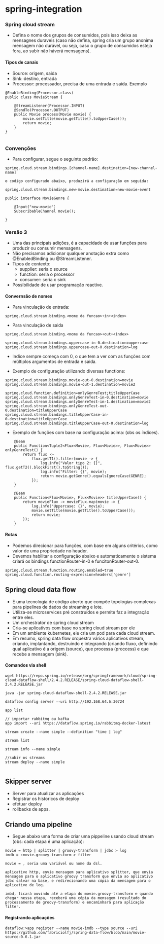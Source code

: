# spring-integration

### Spring cloud stream
- Defina o nome dos grupos de consumidos, pois isso deixa as mensagnes duraveis (caso não defina, spring cria um grupo anonima mensagem não durável, ou seja, caso o grupo de consumidos esteja fora, ao subir não háverá mensagens).

#### Tipos de canais
- Source: origem, saida
- Sink: destino, entrada
- Processor: processador, precisa de uma entrada e saida. Exemplo
```
@EnableBinding(Processor.class)
public class MovieStream {

    @StreamListener(Processor.INPUT)
    @SendTo(Processor.OUTPUT)
    public Movie process(Movie movie) {
        movie.setTitle(movie.getTitle().toUpperCase());
        return movie;
    }
}


```

### Convenções
- Para configurar, segue o seguinte padrão:
```
spring.cloud.stream.bindings.[channel-name].destination=[new-channel-name]

o codigo configurado abaixo, produzirá a configuração em seguida:

spring.cloud.stream.bindings.new-movie.destination=new-movie-event

public interface MovieGenre {
    
    @Input("new-movie")
    SubscribableChannel movie();

}
```

### Versão 3
- Uma das principais adições, é a capacidade de usar funções para produzir ou consumir mensagens.
- Não precisamos adicionar qualquer anotação extra como @EnabledBinding ou @StreamListener.
- Tipos de contexto:
  -  supplier: seria o source
  -  function: seria o processor
  -  consumer: seria o sink
- Possibilidade de usar programação reactive.

#### Convernsão de nomes
- Para vinculação de entrada:
```
spring.cloud.stream.binding.<nome da funcao>+in+<index>
```
- Para vinculação de saida
```
spring.cloud.stream.binding.<nome da funcao>+out+<index>

spring.cloud.stream.bindings.uppercase-in-0.destination=uppercase
spring.cloud.stream.bindings.uppercase-out-0.destination=log
```
- Indice sempre começa com 0, o que tem a ver com as funções com múltiplos argumentos de entrada e saída.

- Exemplo de configuração utilizando diversas functions:
```
spring.cloud.stream.bindings.movie-out-0.destination=movie
spring.cloud.stream.bindings.movie-out-1.destination=movie2

spring.cloud.function.definition=onlyGenreTest;titleUpperCase
spring.cloud.stream.bindings.onlyGenreTest-in-0.destination=movie
spring.cloud.stream.bindings.onlyGenreTest-in-1.destination=movie2
spring.cloud.stream.bindings.onlyGenreTest-out-0.destination=titleUpperCase
spring.cloud.stream.bindings.titleUpperCase-in-0.destination=titleUpperCase
spring.cloud.stream.bindings.titleUpperCase-out-0.destination=log

```
- Exemplo de funções com base na configuração acima: (obs os índices).

```
    @Bean
    public Function<Tuple2<Flux<Movie>, Flux<Movie>>, Flux<Movie>> onlyGenreTest() {
        return flux ->
            flux.getT1().filter(movie -> {
                log.info("Valor tipo 2: {}", flux.getT2().blockFirst().toString());
                log.info("Filter: {}", movie);
                return movie.getGenre().equalsIgnoreCase(GENRE);
            });
    }

    @Bean
    public Function<Flux<Movie>, Flux<Movie>> titleUpperCase() {
        return movieFlux -> movieFlux.map(movie -> {
            log.info("Uppercase: {}", movie);
            movie.setTitle(movie.getTitle().toUpperCase());
            return movie;
        });
    }
```

#### Rotas
- Podemos direcionar para funções, com base em alguns critérios, como valor de uma propriedade no header.
- Devemos habilitar a configuração abaixo e automaticamente o sistema criará os bindings functionRouter-in-0 e funcitonRouter-out-0.
```
spring.cloud.stream.function.routing.enabled=true
spring.cloud.function.routing-expression=headers['genre']
```
## Spring cloud data flow
- É uma tecnologia de código aberto que compõe topologias complexas para pipelines de dados de streaming e lote.
- Utiliza-se microservices pré construídos e permite faz a integração entre eles.
- Um orchestrator de spring cloud stream
- Cria-se aplicativos com base no spring cloud stream por ele
- Em um ambiente kubernetes, ele cria um pod para cada cloud stream.
- Em resumo, spring data flow orquestra vários aplicativos stream, criando, implantando, destruindo e integrando (criando fluxo, definindo qual aplicativo é a origem (source), que processa (proccess) e que recebe a mensagem (sink).

#### Comandos via shell
```
wget https://repo.spring.io/release/org/springframework/cloud/spring-cloud-dataflow-shell/2.4.2.RELEASE/spring-cloud-dataflow-shell-2.4.2.RELEASE.jar 

java -jar spring-cloud-dataflow-shell-2.4.2.RELEASE.jar

dataflow config server --uri http://192.168.64.6:30724

app list

// importar rabbitmq ou kafka
app import --uri https://dataflow.spring.io/rabbitmq-docker-latest

stream create --name simple --definition "time | log"

stream list

stream info --name simple

//subir os streams
stream deploy --name simple


```

## Skipper server
- Server para atualizar as aplicações
- Registrar os historicos de deploy
- efetuar deploy
- rollbacks de apps.

## Criando uma pipeline
- Segue abaixo uma forma de criar uma pippeline usando cloud stream (obs: cada etapa é uma aplicação):
```
movie = http | splitter | groovy-transform | jdbc > log
imdb = :movie.groovy-transform > filter

movie = , seria uma variável ou nome da dsl.

aplicativo http, envie mensagem para aplicativo splitter, que envia mensagem para o aplicativo groovy transform que envia ao aplicativo jdbc salvar na base, e redirecionando uma cópia da mensagem para o aplicativo de log.

imbd, ficará ouvindo até a etapa do movie.groovy-transform e quando chegar nessa etapa, receberá uma cópia da mensagem (resultado do processamento de groovy-transform) e encaminhará para aplicação filter.
```

#### Registrando aplicações
```
dataflow:>app register --name movie-imdb --type source --uri https://github.com/fabriciolfj/spring-data-flow/blob/main/movie-source-0.0.1.jar
```

